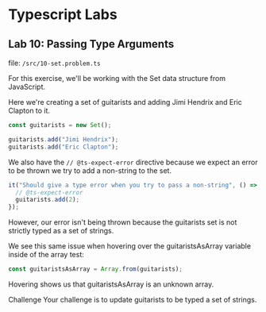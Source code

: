 # Typescript Labs

## Lab 10: Passing Type Arguments

file: `/src/10-set.problem.ts`

For this exercise, we'll be working with the Set data structure from JavaScript.

Here we're creating a set of guitarists and adding Jimi Hendrix and Eric Clapton to it.

```ts
const guitarists = new Set();

guitarists.add("Jimi Hendrix");
guitarists.add("Eric Clapton");
```

We also have the `// @ts-expect-error` directive because we expect an error to be thrown we try to add a non-string to the set.

```ts
it("Should give a type error when you try to pass a non-string", () => {
  // @ts-expect-error
  guitarists.add(2);
});
```

However, our error isn't being thrown because the guitarists set is not strictly typed as a set of strings.

We see this same issue when hovering over the guitaristsAsArray variable inside of the array test:

```ts
const guitaristsAsArray = Array.from(guitarists);
```

Hovering shows us that guitaristsAsArray is an unknown array.

Challenge
Your challenge is to update guitarists to be typed a set of strings.